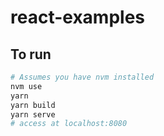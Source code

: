 # react-examples

## To run

```bash
# Assumes you have nvm installed
nvm use
yarn
yarn build
yarn serve
# access at localhost:8080
```
